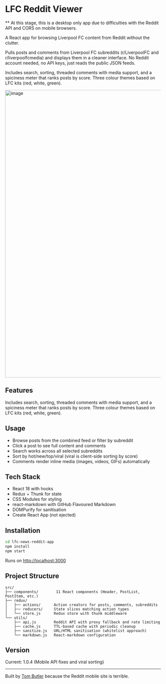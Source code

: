 # LFC Reddit Viewer 

** At this stage, this is a desktop only app due to difficulties with the Reddit API and CORS on mobile browsers. 

A React app for browsing Liverpool FC content from Reddit without the clutter.

Pulls posts and comments from Liverpool FC subreddits (r/LiverpoolFC and r/liverpoolfcmedia) and displays them in a cleaner interface. No Reddit account needed, no API keys, just reads the public JSON feeds.

Includes search, sorting, threaded comments with media support, and a spiciness meter that ranks posts by score. Three colour themes based on LFC kits (red, white, green).

<img width="1374" height="931" alt="image" src="https://github.com/user-attachments/assets/885cf941-5084-4330-9da5-e0588d8b4560" />

## Features

Includes search, sorting, threaded comments with media support, and a spiciness meter that ranks posts by score. Three colour themes based on LFC kits (red, white, green).

## Usage

- Browse posts from the combined feed or filter by subreddit
- Click a post to see full content and comments
- Search works across all selected subreddits
- Sort by hot/new/top/viral (viral is client-side sorting by score)
- Comments render inline media (images, videos, GIFs) automatically

## Tech Stack

- React 18 with hooks
- Redux + Thunk for state
- CSS Modules for styling
- react-markdown with GitHub Flavoured Markdown
- DOMPurify for sanitisation
- Create React App (not ejected)

## Installation

```bash
cd lfc-news-reddit-app
npm install
npm start
```

Runs on <http://localhost:3000>

## Project Structure

```text
src/
├── components/        11 React components (Header, PostList, PostItem, etc.)
├── redux/
│   ├── actions/      Action creators for posts, comments, subreddits
│   ├── reducers/     State slices matching action types
│   └── store.js      Redux store with thunk middleware
└── utils/
    ├── api.js        Reddit API with proxy fallback and rate limiting
    ├── cache.js      TTL-based cache with periodic cleanup
    ├── sanitize.js   URL/HTML sanitisation (whitelist approach)
    └── markdown.js   React-markdown configuration
```

## Version

Current: 1.0.4 (Mobile API fixes and viral sorting)

---

Built by [Tom Butler](https://github.com/thomasjbutler) because the Reddit mobile site is terrible.
